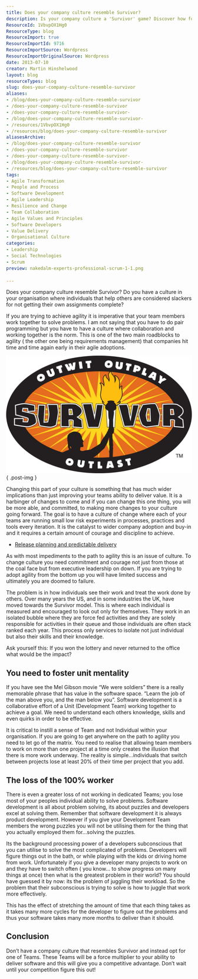 ```yaml
---
title: Does your company culture resemble Survivor?
description: Is your company culture a 'Survivor' game? Discover how fostering collaboration can enhance agility and team success in your organization.
ResourceId: 1VbvpOX1Hg0
ResourceType: blog
ResourceImport: true
ResourceImportId: 9716
ResourceImportSource: Wordpress
ResourceImportOriginalSource: Wordpress
date: 2013-07-10
creator: Martin Hinshelwood
layout: blog
resourceTypes: blog
slug: does-your-company-culture-resemble-survivor
aliases:
- /blog/does-your-company-culture-resemble-survivor
- /does-your-company-culture-resemble-survivor
- /does-your-company-culture-resemble-survivor-
- /blog/does-your-company-culture-resemble-survivor-
- /resources/1VbvpOX1Hg0
- /resources/blog/does-your-company-culture-resemble-survivor
aliasesArchive:
- /blog/does-your-company-culture-resemble-survivor
- /does-your-company-culture-resemble-survivor
- /does-your-company-culture-resemble-survivor-
- /blog/does-your-company-culture-resemble-survivor-
- /resources/blog/does-your-company-culture-resemble-survivor
tags:
- Agile Transformation
- People and Process
- Software Development
- Agile Leadership
- Resilience and Change
- Team Collaboration
- Agile Values and Principles
- Software Developers
- Value Delivery
- Organisational Culture
categories:
- Leadership
- Social Technologies
- Scrum
preview: nakedalm-experts-professional-scrum-1-1.png

---
```

Does your company culture resemble Survivor? Do you have a culture in your organisation where individuals that help others are considered slackers for not getting their own assignments complete?

If you are trying to achieve agility it is imperative that your team members work together to solve problems. I am not saying that you have to do pair programming but you have to have a culture where collaboration and working together is the norm. This is one of the two main roadblocks to agility ( the other one being requirements management) that companies hit time and time again early in their agile adoptions.

![](images/survivor-logo-2-2.jpg)
{ .post-img }

Changing this part of your culture is something that has much wider implications than just improving your teams ability to deliver value. It is a harbinger of changes to come and if you can change this one thing, you will be more able, and committed, to making more changes to your culture going forward. The goal is to have a culture of change where each of your teams are running small low risk experiments in processes, practices and tools every iteration. It is the catalyst to wider company adoption and buy-in and it requires a certain amount of courage and discipline to achieve.

- [Release planning and predictable delivery](http://nkdagility.com/release-planning-and-predictable-delivery/)

As with most impediments to the path to agility this is an issue of culture. To change culture you need commitment and courage not just from those at the coal face but from executive leadership on down. If you are trying to adopt agility from the bottom up you will have limited success and ultimately you are doomed to failure.

The problem is in how individuals see their work and treat the work done by others. Over many years the US, and in some industries the UK, have moved towards the Survivor model. This is where each individual is measured and encouraged to look out only for themselves. They work in an isolated bubble where they are force fed activities and they are solely responsible for activities in their queue and those individuals are often stack ranked each year. This process only services to isolate not just individual but also their skills and their knowledge.

Ask yourself this: If you won the lottery and never returned to the office what would be the impact?

## You need to foster unit mentality

If you have see the Mel Gibson movie “We were soldiers” there is a really memorable phrase that has value in the software space. “Learn the job of the man above you, and the man below you”. Software development is a collaborative effort of a Unit (Development Team) working together to achieve a goal. We need to understand each others knowledge, skills and even quirks in order to be effective.

It is critical to instill a sense of Team and not Individual within your organisation. If you are going to get anywhere on the path to agility you need to let go of the matrix. You need to realise that allowing team members to work on more than one project at a time only creates the illusion that there is more work underway. The reality is simple…individuals that switch between projects lose at least 20% of their time per project that you add.

## The loss of the 100% worker

There is even a greater loss of not working in dedicated Teams; you lose most of your peoples individual ability to solve problems. Software development is all about problem solving, its about puzzles and developers excel at solving them. Remember that software development it is always product development. However if you give your Development Team members the wrong puzzles you will not be utilising them for the thing that you actually employed them for…solving the puzzles.

Its the background processing power of a developers subconscious that you can utilise to solve the most complicated of problems. Developers will figure things out in the bath, or while playing with the kids or driving home from work. Unfortunately if you give a developer many projects to work on and they have to switch often ( you know… to show progress on many things at once) then what is the greatest problem in their world? You should have guessed it by now: its the problem of juggling their workload. So the problem that their subconscious is trying to solve is how to juggle that work more effectively.

This has the effect of stretching the amount of time that each thing takes as it takes many more cycles for the developer to figure out the problems and thus your software takes many more months to deliver than it should.

## Conclusion

Don’t have a company culture that resembles Survivor and instead opt for one of Teams. These Teams will be a force multiplier to your ability to deliver software and this will give you a competitive advantage. Don’t wait until your competition figure this out!
